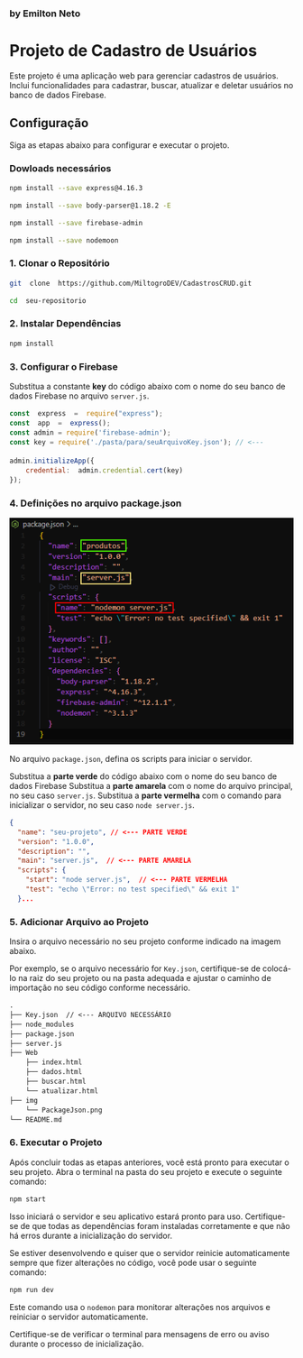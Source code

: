 ### by Emilton Neto
# Projeto de Cadastro de Usuários

Este projeto é uma aplicação web para gerenciar cadastros de usuários. Inclui funcionalidades para cadastrar, buscar, atualizar e deletar usuários no banco de dados Firebase.

## Configuração

Siga as etapas abaixo para configurar e executar o projeto.

### Dowloads necessários

```bash
npm install --save express@4.16.3
```
```bash
npm install --save body-parser@1.18.2 -E
```
```bash
npm install --save firebase-admin
```
```bash
npm install --save nodemoon
```

### 1. Clonar o Repositório
 
```bash
git  clone  https://github.com/MiltogroDEV/CadastrosCRUD.git
```

```bash
cd  seu-repositorio
```

### 2. Instalar Dependências

```bash
npm install
```

### 3. Configurar o Firebase

Substitua a constante **key** do código abaixo com o nome do seu banco de dados Firebase no arquivo `server.js`.

```javascript
const  express  =  require("express");
const  app  =  express();
const admin = require('firebase-admin');
const key = require('./pasta/para/seuArquivoKey.json'); // <---

admin.initializeApp({
	credential:  admin.credential.cert(key)
});
```

### 4. Definições no arquivo package.json

<img src="/img/PackageJson.png">

No arquivo `package.json`, defina os scripts para iniciar o servidor.

Substitua a **parte verde** do código abaixo com o nome do seu banco de dados Firebase
Substitua a **parte amarela** com o nome do arquivo principal, no seu caso `server.js`. 
Substitua a **parte vermelha** com o comando para inicializar o servidor, no seu caso `node server.js`.

```json
{
  "name": "seu-projeto", // <--- PARTE VERDE
  "version": "1.0.0",
  "description": "",
  "main": "server.js",  // <--- PARTE AMARELA
  "scripts": {
    "start": "node server.js",  // <--- PARTE VERMELHA
    "test": "echo \"Error: no test specified\" && exit 1"
  }...
  ```

### 5. Adicionar Arquivo ao Projeto

Insira o arquivo necessário no seu projeto conforme indicado na imagem abaixo.

Por exemplo, se o arquivo necessário for `Key.json`, certifique-se de colocá-lo na raiz do seu projeto ou na pasta adequada e ajustar o caminho de importação no seu código conforme necessário.

```markdown
.
├── Key.json  // <--- ARQUIVO NECESSÁRIO
├── node_modules
├── package.json
├── server.js
├── Web
    ├── index.html
    ├── dados.html
    ├── buscar.html
    └── atualizar.html
├── img
    └── PackageJson.png
└── README.md
```
### 6. Executar o Projeto

Após concluir todas as etapas anteriores, você está pronto para executar o seu projeto. Abra o terminal na pasta do seu projeto e execute o seguinte comando:

```bash
npm start
```

Isso iniciará o servidor e seu aplicativo estará pronto para uso. Certifique-se de que todas as dependências foram instaladas corretamente e que não há erros durante a inicialização do servidor.

Se estiver desenvolvendo e quiser que o servidor reinicie automaticamente sempre que fizer alterações no código, você pode usar o seguinte comando:


```bash
npm run dev
```


Este comando usa o `nodemon` para monitorar alterações nos arquivos e reiniciar o servidor automaticamente.

Certifique-se de verificar o terminal para mensagens de erro ou aviso durante o processo de inicialização.